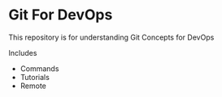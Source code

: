 # Git For DevOps


This repository is for understanding Git Concepts for DevOps

Includes
- Commands
- Tutorials
- Remote

